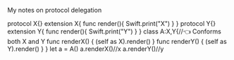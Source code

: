 My notes on protocol delegation<!--more--> 

protocol X{}
extension X{
    func render(){
        Swift.print("X")
    }
}
protocol Y{}
extension Y{
    func render(){
        Swift.print("Y")
    }
}
class A:X,Y{//👈 Conforms both X and Y
    func renderX() {
        (self as X).render()
    }
    func renderY() {
        (self as Y).render()
    }
}
let a = A()
a.renderX()//x
a.renderY()//y